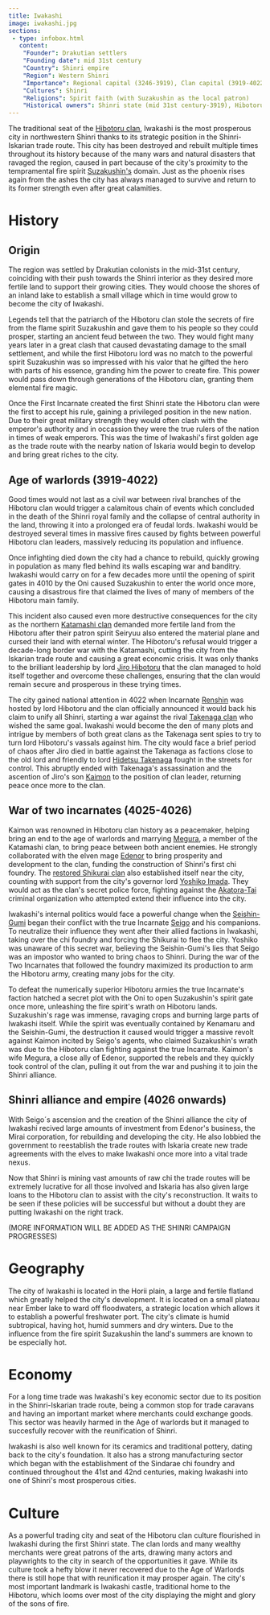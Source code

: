 ```yaml
---
title: Iwakashi
image: iwakashi.jpg
sections:
 - type: infobox.html
   content:
    "Founder": Drakutian settlers
    "Founding date": mid 31st century
    "Country": Shinri empire
    "Region": Western Shinri
    "Importance": Regional capital (3246-3919), Clan capital (3919-4022), Regional capital (4022 onwards)
    "Cultures": Shinri
    "Religions": Spirit faith (with Suzakushin as the local patron)
    "Historical owners": Shinri state (mid 31st century-3919), Hibotoru domain (3919-4026), Shinri alliance (4026-4113), Shinri empire (4113 onwards)
---
```


The traditional seat of the [Hibotoru clan](https://raldamain.com/en/ideas/factions/hibotoruclan.html), Iwakashi is the most prosperous city in northwestern Shinri thanks to its strategic position in the Shinri-Iskarian trade route. This city has been destroyed and rebuilt multiple times throughout its history because of the many wars and natural disasters that ravaged the region, caused in part because of the city's proximity to the tempramental fire spirit [Suzakushin's](https://raldamain.com/en/creatures/superior%20beings/primal%20spirits/shinri/suzakus.html) domain. Just as the phoenix rises again from the ashes the city has always managed to survive and return to its former strength even after great calamities.

# History

## Origin

The region was settled by Drakutian colonists in the mid-31st century, coinciding with their push towards the Shinri interior as they desired more fertile land to support their growing cities. They would choose the shores of an inland lake to establish a small village which in time would grow to become the city of Iwakashi. 

Legends tell that the patriarch of the Hibotoru clan stole the secrets of fire from the flame spirit Suzakushin and gave them to his people so they could prosper, starting an ancient feud between the two. They would fight many years later in a great clash that caused devastating damage to the small settlement, and while the first Hibotoru lord was no match to the powerful spirit Suzakushin was so impressed with his valor that he gifted the hero with parts of his essence, granding him the power to create fire. This power would pass down through generations of the Hibotoru clan, granting them elemental fire magic.

Once the First Incarnate created the first Shinri state the Hibotoru clan were the first to accept his rule, gaining a privileged position in the new nation. Due to their great military strength they would often clash with the emperor's authority and in occassion they were the true rulers of the nation in times of weak emperors. This was the time of Iwakashi's first golden age as the trade route with the nearby nation of Iskaria would begin to develop and bring great riches to the city. 

## Age of warlords (3919-4022)

Good times would not last as a civil war between rival branches of the Hibotoru clan would trigger a calamitous chain of events which concluded in the death of the Shinri royal family and the collapse of central authority in the land, throwing it into a prolonged era of feudal lords. Iwakashi would be destroyed several times in massive fires caused by fights between powerful Hibotoru clan leaders, massively reducing its population and influence. 

Once infighting died down the city had a chance to rebuild, quickly growing in population as many fled behind its walls escaping war and banditry. Iwakashi would carry on for a few decades more until the opening of spirit gates in 4010 by the Oni caused Suzakushin to enter the world once more, causing a disastrous fire that claimed the lives of many of members of the Hibotoru main family. 

This incident also caused even more destructive consequences for the city as the northern [Katamashi clan](https://raldamain.com/en/ideas/factions/katamashiclan.html) demanded more fertile land from the Hibotoru after their patron spirit Seiryuu also entered the material plane and cursed their land with eternal winter. The Hibotoru's refusal would trigger a decade-long border war with the Katamashi, cutting the city from the Iskarian trade route and causing a great economic crisis. It was only thanks to the brilliant leadership by lord [Jiro Hibotoru](https://raldamain.com/en/characters/age%20of%20heresy/jiro.html) that the clan managed to hold itself together and overcome these challenges, ensuring that the clan would remain secure and prosperous in these trying times.

The city gained national attention in 4022 when Incarnate [Renshin](https://raldamain.com/en/characters/age%20of%20heresy/renshin.html) was hosted by lord Hibotoru and the clan officially announced it would back his claim to unify all Shinri, starting a war against the rival [Takenaga clan](https://raldamain.com/en/ideas/factions/takenagaclan.html) who wished the same goal. Iwakashi would become the den of many plots and intrigue by members of both great clans as the Takenaga sent spies to try to turn lord Hibotoru's vassals against him. The city would face a brief period of chaos after Jiro died in battle against the Takenaga as factions close to the old lord and friendly to lord [Hidetsu Takenaga](https://raldamain.com/en/characters/age%20of%20heresy/hidetsutakenaga.html) fought in the streets for control. This abruptly ended with Takenaga's assassination and the ascention of Jiro's son [Kaimon](https://raldamain.com/en/characters/age%20of%20heresy/kaimon.html) to the position of clan leader, returning peace once more to the clan.

## War of two incarnates (4025-4026)

Kaimon was renowned in Hibotoru clan history as a peacemaker, helping bring an end to the age of warlords and marrying [Megura](https://raldamain.com/en/characters/age%20of%20heresy/megura.html), a member of the Katamashi clan, to bring peace between both ancient enemies. He strongly collaborated with the elven mage [Edenor](https://raldamain.com/en/characters/age%20of%20heresy/edenor.html) to bring prosperity and development to the clan, funding the construction of Shinri's first chi foundry. The [restored Shikurai clan](https://raldamain.com/en/ideas/factions/newshikuraiclan.html) also established itself near the city, counting with support from the city's governor lord [Yoshiko Imada](https://raldamain.com/en/characters/age%20of%20heresy/yoshikoimada.html). They would act as the clan's secret police force, fighting against the [Akatora-Tai](https://raldamain.com/en/ideas/factions/akatoratai.html) criminal organization who attempted extend their influence into the city.

Iwakashi's internal politics would face a powerful change when the [Seishin-Gumi](https://raldamain.com/en/ideas/factions/seishingumi.html) began their conflict with the true Incarnate [Seigo](https://raldamain.com/en/characters/age%20of%20heresy/seigo.html) and his companions. To neutralize their influence they went after their allied factions in Iwakashi, taking over the chi foundry and forcing the Shikurai to flee the city. Yoshiko was unaware of this secret war, believing the Seishin-Gumi's lies that Seigo was an impostor who wanted to bring chaos to Shinri. During the war of the Two Incarnates that followed the foundry maximized its production to arm the Hibotoru army, creating many jobs for the city.

To defeat the numerically superior Hibotoru armies the true Incarnate's faction hatched a secret plot with the Oni to open Suzakushin's spirit gate once more, unleashing the fire spirit's wrath on Hibotoru lands. Suzakushin's rage was immense, ravaging crops and burning large parts of Iwakashi itself. While the spirit was eventually contained by Kenamaru and the Seishin-Gumi, the destruction it caused would trigger a massive revolt against Kaimon incited by Seigo's agents, who claimed Suzakushin's wrath was due to the Hibotoru clan fighting against the true Incarnate. Kaimon's wife Megura, a close ally of Edenor, supported the rebels and they quickly took control of the clan, pulling it out from the war and pushing it to join the Shinri alliance.

## Shinri alliance and empire (4026 onwards)

With Seigo´s ascension and the creation of the Shinri alliance the city of Iwakashi recived large amounts of investment from Edenor's business, the Mirai corporation, for rebuilding and developing the city. He also lobbied the government to reestablish the trade routes with Iskaria create new trade agreements with the elves to make Iwakashi once more into a vital trade nexus. 

Now that Shinri is mining vast amounts of raw chi the trade routes will be extremely lucrative for all those involved and Iskaria has also given large loans to the Hibotoru clan to assist with the city's reconstruction. It waits to be seen if these policies will be successful but without a doubt they are putting Iwakashi on the right track.

(MORE INFORMATION WILL BE ADDED AS THE SHINRI CAMPAIGN PROGRESSES)

# Geography

The city of Iwakashi is located in the Horii plain, a large and fertile flatland which greatly helped the city's development. It is located on a small plateau near Ember lake to ward off floodwaters, a strategic location which allows it to establish a powerful freshwater port. The city's climate is humid subtropical, having hot, humid summers and dry winters. Due to the influence from the fire spirit Suzakushin the land's summers are known to be especially hot.

# Economy

For a long time trade was Iwakashi's key economic sector due to its position in the Shinri-Iskarian trade route, being a common stop for trade caravans and having an important market where merchants could exchange goods. This sector was heavily harmed in the Age of warlords but it managed to succesfully recover with the reunification of Shinri. 

Iwakashi is also well known for its ceramics and traditional pottery, dating back to the city's foundation. It also has a strong manufacturing sector which began with the establishment of the Sindarae chi foundry and continued throughout the 41st and 42nd centuries, making Iwakashi into one of Shinri's most prosperous cities.

# Culture

As a powerful trading city and seat of the Hibotoru clan culture flourished in Iwakashi during the first Shinri state. The clan lords and many wealthy merchants were great patrons of the arts, drawing many actors and playwrights to the city in search of the opportunities it gave. While its culture took a hefty blow it never recovered due to the Age of Warlords there is still hope that with reunification it may prosper again. The city's most important landmark is Iwakashi castle, traditional home to the Hibotoru, which looms over most of the city displaying the might and glory of the sons of fire.
